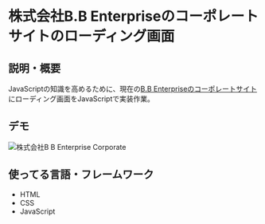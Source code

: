 # 株式会社B.B Enterpriseのコーポレートサイトのローディング画面

## 説明・概要

JavaScriptの知識を高めるために、現在の[B.B Enterpriseのコーポレートサイト](https://bbenterprise.jp/)にローディング画面をJavaScriptで実装作業。

## デモ
![株式会社B B Enterprise Corporate ](https://user-images.githubusercontent.com/112611182/188339312-6946ffe0-999e-49b3-8c2c-da25927af3b3.gif)


## 使ってる言語・フレームワーク

* HTML
* CSS
* JavaScript
